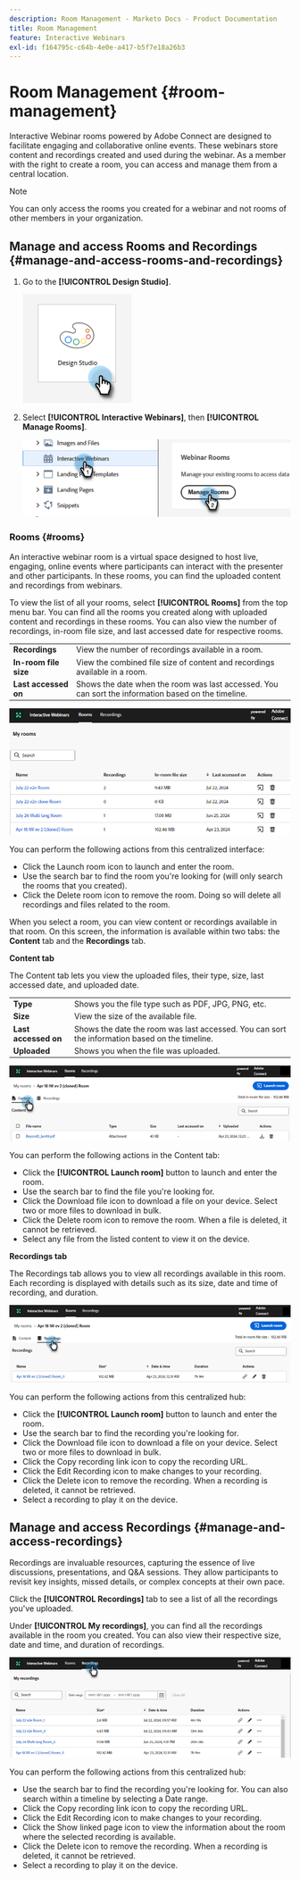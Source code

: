 ```yaml
---
description: Room Management - Marketo Docs - Product Documentation
title: Room Management
feature: Interactive Webinars
exl-id: f164795c-c64b-4e0e-a417-b5f7e18a26b3
---
```

# Room Management {#room-management}

Interactive Webinar rooms powered by Adobe Connect are designed to facilitate engaging and collaborative online events. These webinars store content and recordings created and used during the webinar. As a member with the right to create a room, you can access and manage them from a central location.

>[!NOTE]
>
>You can only access the rooms you created for a webinar and not rooms of other members in your organization.

## Manage and access Rooms and Recordings {#manage-and-access-rooms-and-recordings}

1. Go to the **[!UICONTROL Design Studio]**.

   ![](assets/room-management-1.png)

1. Select **[!UICONTROL Interactive Webinars]**, then **[!UICONTROL Manage Rooms]**.

   ![](assets/room-management-2.png)

### Rooms {#rooms}

An interactive webinar room is a virtual space designed to host live, engaging, online events where participants can interact with the presenter and other participants. In these rooms, you can find the uploaded content and recordings from webinars.

To view the list of all your rooms, select **[!UICONTROL Rooms]** from the top menu bar. You can find all the rooms you created along with uploaded content and recordings in these rooms. You can also view the number of recordings, in-room file size, and last accessed date for respective rooms.

<table><tbody>
  <tr>
    <td><b>Recordings</td>
    <td>View the number of recordings available in a room.</td>
  </tr>
  <tr>
    <td><b>In-room file size</td>
    <td>View the combined file size of content and recordings available in a room.</td>
  </tr>
  <tr>
    <td><b>Last accessed on</td>
    <td>Shows the date when the room was last accessed. You can sort the information based on the timeline.</td>
  </tr>
</tbody>
</table>

   ![](assets/room-management-3.png)

You can perform the following actions from this centralized interface:

* Click the Launch room icon to launch and enter the room.
* Use the search bar to find the room you're looking for (will only search the rooms that you created).
* Click the Delete room icon to remove the room. Doing so will delete all recordings and files related to the room.

When you select a room, you can view content or recordings available in that room. On this screen, the information is available within two tabs: the **Content** tab and the **Recordings** tab.

**Content tab**

The Content tab lets you view the uploaded files, their type, size, last accessed date, and uploaded date.

<table><tbody>
  <tr>
    <td><b>Type</td>
    <td>Shows you the file type such as PDF, JPG, PNG, etc.</td>
  </tr>
  <tr>
    <td><b>Size</td>
    <td>View the size of the available file.</td>
  </tr>
  <tr>
    <td><b>Last accessed on</td>
    <td>Shows the date the room was last accessed. You can sort the information based on the timeline.</td>
  </tr>
  <tr>
    <td><b>Uploaded</td>
    <td>Shows you when the file was uploaded.</td>
  </tr>
</tbody>
</table>

   ![](assets/room-management-4.png)

You can perform the following actions in the Content tab:

* Click the **[!UICONTROL Launch room]** button to launch and enter the room.
* Use the search bar to find the file you're looking for.
* Click the Download file icon to download a file on your device. Select two or more files to download in bulk.
* Click the Delete room icon to remove the room. When a file is deleted, it cannot be retrieved.
* Select any file from the listed content to view it on the device.

**Recordings tab**

The Recordings tab allows you to view all recordings available in this room. Each recording is displayed with details such as its size, date and time of recording, and duration.

   ![](assets/room-management-5.png)

You can perform the following actions from this centralized hub:

* Click the **[!UICONTROL Launch room]** button to launch and enter the room.
* Use the search bar to find the recording you're looking for.
* Click the Download file icon to download a file on your device. Select two or more files to download in bulk.
* Click the Copy recording link icon to copy the recording URL.
* Click the Edit Recording icon to make changes to your recording.
* Click the Delete icon to remove the recording. When a recording is deleted, it cannot be retrieved.
* Select a recording to play it on the device.

## Manage and access Recordings {#manage-and-access-recordings}

Recordings are invaluable resources, capturing the essence of live discussions, presentations, and Q&A sessions. They allow participants to revisit key insights, missed details, or complex concepts at their own pace.

Click the **[!UICONTROL Recordings]** tab to see a list of all the recordings you've uploaded.

Under **[!UICONTROL My recordings]**, you can find all the recordings available in the room you created. You can also view their respective size, date and time, and duration of recordings.

   ![](assets/room-management-6.png)

You can perform the following actions from this centralized hub:

* Use the search bar to find the recording you're looking for. You can also search within a timeline by selecting a Date range.
* Click the Copy recording link icon to copy the recording URL.
* Click the Edit Recording icon to make changes to your recording.
* Click the Show linked page icon to view the information about the room where the selected recording is available.
* Click the Delete icon to remove the recording. When a recording is deleted, it cannot be retrieved.
* Select a recording to play it on the device.
